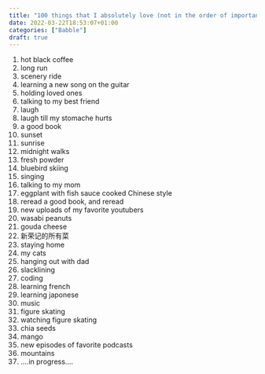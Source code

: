 ```yaml
---
title: "100 things that I absolutely love (not in the order of importance)"
date: 2022-03-22T18:53:07+01:00
categories: ["Babble"]
draft: true
---
```


1. hot black coffee 
2. long run
3. scenery ride 
4. learning a new song on the guitar 
5. holding loved ones 
6. talking to my best friend 
7. laugh 
8. laugh till my stomache hurts
9. a good book
10. sunset 
11. sunrise 
12. midnight walks 
13. fresh powder 
14. bluebird skiing 
15. singing 
16. talking to my mom 
17. eggplant with fish sauce cooked Chinese style 
18. reread a good book, and reread
19. new uploads of my favorite youtubers
20. wasabi peanuts 
21. gouda cheese 
22. 新荣记的所有菜
23. staying home
24. my cats
25. hanging out with dad 
26. slacklining 
27. coding 
28. learning french
29. learning japonese 
30. music
31. figure skating 
32. watching figure skating 
33. chia seeds 
34. mango 
35. new episodes of favorite podcasts
36. mountains 
37. ....in progress....